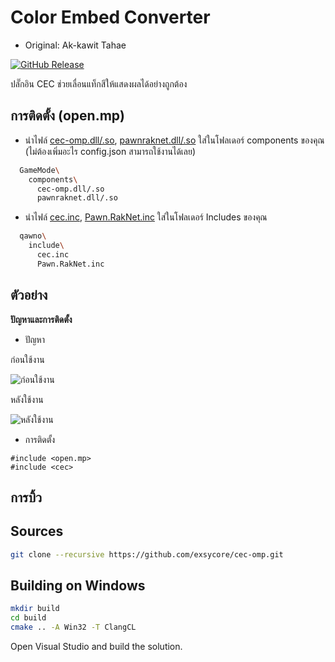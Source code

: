 # Color Embed Converter

* Original: Ak-kawit Tahae

[![GitHub Release](https://img.shields.io/github/v/release/exsycore/cec.svg)](https://github.com/exsycore/cec/releases/latest)

ปลั๊กอิน CEC ช่วยเลื่อนแท็กสีให้แสดงผลได้อย่างถูกต้อง

## การติดตั้ง (open.mp)
* นำไฟล์ [cec-omp.dll/.so](cec-omp.dll), [pawnraknet.dll/.so](https://github.com/katursis/Pawn.RakNet/releases) ใส่ในโฟลเดอร์ components ของคุณ (ไม่ต้องเพิ่มอะไร config.json สามารถใช้งานได้เลย)
```bash
  GameMode\
    components\
      cec-omp.dll/.so
      pawnraknet.dll/.so
```

* นำไฟล์ [cec.inc](cec.inc), [Pawn.RakNet.inc](https://github.com/katursis/Pawn.RakNet/releases/tag/1.6.0-omp) ใส่ในโฟลเดอร์ Includes ของคุณ
```bash
  qawno\
    include\
      cec.inc
      Pawn.RakNet.inc
```

## ตัวอย่าง
**ปัญหาและการติดตั้ง**

* ปัญหา

ก่อนใช้งาน

![ก่อนใช้งาน](https://i.imgur.com/M14TACI.png)

หลังใช้งาน

![หลังใช้งาน](https://i.imgur.com/UiuOF5B.png)

* การติดตั้ง
```Pawn
#include <open.mp>
#include <cec>
```

## การบิ้ว

## Sources
```bash
git clone --recursive https://github.com/exsycore/cec-omp.git
```

## Building on Windows
```bash
mkdir build
cd build
cmake .. -A Win32 -T ClangCL
```
Open Visual Studio and build the solution.
    
